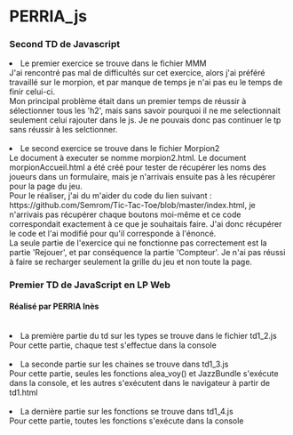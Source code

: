# PERRIA_js

<h3>Second TD de Javascript</h3>

<li> Le premier exercice se trouve dans le fichier MMM <br>
  J'ai rencontré pas mal de difficultés sur cet exercice, alors j'ai préféré travaillé sur le morpion, et par manque de temps je n'ai pas eu le temps de finir celui-ci. <br>
  Mon principal problème était dans un premier temps de réussir à sélectionner tous les 'h2', mais sans savoir pourquoi il ne me selectionnait seulement celui rajouter dans le js. Je ne pouvais donc pas continuer le tp sans réussir à les selctionner. </li><br>
  
  <li> Le second exercice se trouve dans le fichier Morpion2 <br>
  Le document à executer se nomme morpion2.html. Le document morpionAccueil.html a été créé pour tester de récupérer les noms des joueurs dans un formulaire, mais je n'arrivais ensuite pas à les récupérer pour la page du jeu. <br>
  Pour le réaliser, j'ai du m'aider du code du lien suivant : https://github.com/Semrom/Tic-Tac-Toe/blob/master/index.html, je n'arrivais pas récupérer chaque boutons moi-même et ce code correspondait exactement à ce que je souhaitais faire. J'ai donc récupérer le code et l'ai modifié pour qu'il corresponde à l'énoncé. <br>
  La seule partie de l'exercice qui ne fonctionne pas correctement est la partie 'Rejouer', et par conséquence la partie 'Compteur'. Je n'ai pas réussi à faire se recharger seulement la grille du jeu et non toute la page. </li>
  
<h3>Premier TD de JavaScript en LP Web</h3>
<h4>Réalisé par PERRIA Inès</h4><br>

<li> La première partie du td sur les types se trouve dans le fichier td1_2.js 
<br>  Pour cette partie, chaque test s'effectue dans la console </li><br>
  
<li>La seconde partie sur les chaines se trouve dans td1_3.js
<br>   Pour cette partie, seules les fonctions alea_voy() et JazzBundle s'exécute dans la console, et les autres s'exécutent dans le navigateur à partir de td1.html </li><br>
   
<li>La dernière partie sur les fonctions se trouve dans td1_4.js
<br>    Pour cette partie, toutes les fonctions s'exécute dans la console </li>

